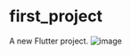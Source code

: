 # first_project

A new Flutter project.
![image](https://github.com/boratzn/FlutterProjects/assets/22500659/e0f0a1b7-1e8b-4d34-a168-11ac3c56bafb)
